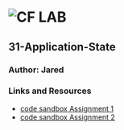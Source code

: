 ![CF](http://i.imgur.com/7v5ASc8.png) LAB
=================================================

## 31-Application-State

### Author: Jared

### Links and Resources
* [code sandbox Assignment 1](https://codesandbox.io/s/z2p677xy4l)
* [code sandbox Assignment 2](https://codesandbox.io/s/oxrlm5mx4z)
